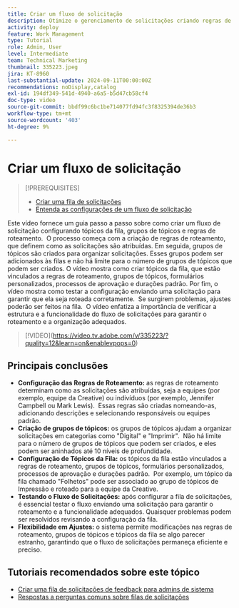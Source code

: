 ```yaml
---
title: Criar um fluxo de solicitação
description: Otimize o gerenciamento de solicitações criando regras de roteamento para atribuições eficientes, organizando solicitações com grupos de tópicos aninhados, vinculando tópicos da fila a workflows, testando a funcionalidade do fluxo de solicitações e fazendo ajustes flexíveis para garantir precisão e eficiência.
activity: deploy
feature: Work Management
type: Tutorial
role: Admin, User
level: Intermediate
team: Technical Marketing
thumbnail: 335223.jpeg
jira: KT-8960
last-substantial-update: 2024-09-11T00:00:00Z
recommendations: noDisplay,catalog
exl-id: 194df349-541d-4940-a6a5-b5d47cb58cf4
doc-type: video
source-git-commit: bbdf99c6bc1be714077fd94fc3f8325394de36b3
workflow-type: tm+mt
source-wordcount: '403'
ht-degree: 9%

---
```


# Criar um fluxo de solicitação

>[!PREREQUISITES]
>
>* [Criar uma fila de solicitações](/help/manage-work/request-queues/create-a-request-queue.md)
>* [Entenda as configurações de um fluxo de solicitação](/help/manage-work/request-queues/understand-settings-for-a-flow-request.md)

Este vídeo fornece um guia passo a passo sobre como criar um fluxo de solicitação configurando tópicos da fila, grupos de tópicos e regras de roteamento. &#x200B; O processo começa com a criação de regras de roteamento, que definem como as solicitações são atribuídas.&#x200B; Em seguida, grupos de tópicos são criados para organizar solicitações.&#x200B; Esses grupos podem ser adicionados às filas e não há limite para o número de grupos de tópicos que podem ser criados.
O vídeo mostra como criar tópicos da fila, que estão vinculados a regras de roteamento, grupos de tópicos, formulários personalizados, processos de aprovação e durações padrão.
Por fim, o vídeo mostra como testar a configuração enviando uma solicitação para garantir que ela seja roteada corretamente. &#x200B; Se surgirem problemas, ajustes poderão ser feitos na fila. &#x200B; O vídeo enfatiza a importância de verificar a estrutura e a funcionalidade do fluxo de solicitações para garantir o roteamento e a organização adequados.

>[!VIDEO]&#x200B;(https://video.tv.adobe.com/v/335223/?quality=12&learn=on&enablevpops=0)

## Principais conclusões

* **Configuração das Regras de Roteamento:** as regras de roteamento determinam como as solicitações são atribuídas, seja a equipes (por exemplo, equipe da Creative) ou indivíduos (por exemplo, Jennifer Campbell ou Mark Lewis). &#x200B; Essas regras são criadas nomeando-as, adicionando descrições e selecionando responsáveis ou equipes padrão.
* **Criação de grupos de tópicos:** os grupos de tópicos ajudam a organizar solicitações em categorias como &quot;Digital&quot; e &quot;Imprimir&quot;. &#x200B; Não há limite para o número de grupos de tópicos que podem ser criados, e eles podem ser aninhados até 10 níveis de profundidade.
* **Configuração de Tópicos da Fila:** os tópicos da fila estão vinculados a regras de roteamento, grupos de tópicos, formulários personalizados, processos de aprovação e durações padrão. &#x200B; Por exemplo, um tópico da fila chamado &quot;Folhetos&quot; pode ser associado ao grupo de tópicos de Impressão e roteado para a equipe da Creative.
* **Testando o Fluxo de Solicitações:** após configurar a fila de solicitações, é essencial testar o fluxo enviando uma solicitação para garantir o roteamento e a funcionalidade adequados. &#x200B; Quaisquer problemas podem ser resolvidos revisando a configuração da fila. &#x200B;
* **Flexibilidade em Ajustes:** o sistema permite modificações nas regras de roteamento, grupos de tópicos e tópicos da fila se algo parecer estranho, garantindo que o fluxo de solicitações permaneça eficiente e preciso.


## Tutoriais recomendados sobre este tópico

* [Criar uma fila de solicitações de feedback para admins de sistema](/help/manage-work/request-queues/create-a-system-admin-feedback-request-queue.md)
* [Respostas a perguntas comuns sobre filas de solicitações](/help/manage-work/request-queues/request-queue-faq.md)


